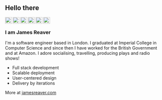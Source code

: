 ## Hello there

<a href="https://twitter.com/jameshreaver">
  <img align="left" alt="Twitter" width="22px" src="https://cdn.jsdelivr.net/npm/simple-icons@v3/icons/twitter.svg" />
</a>
<a href="https://www.linkedin.com/in/jameshreaver/">
  <img align="left" alt="Linkdein" width="22px" src="https://cdn.jsdelivr.net/npm/simple-icons@v3/icons/linkedin.svg" />
</a>
<a href="https://github.com/jameshreaver">
  <img align="left" alt="Github" width="22px" src="https://cdn.jsdelivr.net/npm/simple-icons@v3/icons/github.svg" />
</a>
<a href="https://medium.com/@jameshreaver">
  <img align="left" alt="Medium" width="22px" src="https://cdn.jsdelivr.net/npm/simple-icons@v3/icons/medium.svg" />
</a>
<a href="https://www.instagram.com/jameshreaver">
  <img align="left" alt="Instagram" width="22px" src="https://cdn.jsdelivr.net/npm/simple-icons@v3/icons/instagram.svg" />
</a>
<a href="https://www.mixcloud.com/jameshreaver">
  <img align="left" alt="Instagram" width="22px" src="https://cdn.jsdelivr.net/npm/simple-icons@v3/icons/mixcloud.svg" />
</a>
<br />

### I am James Reaver
I'm a software engineer based in London. I graduated at Imperial College in Computer Science and since then I have worked for the British Government and at Amazon. I adore socialising, travelling, producing plays and radio shows!
- Full stack development
- Scalable deployment
- User-centered design
- Delivery by iterations

More at [jamesreaver.com](https://www.jamesreaver.com)
